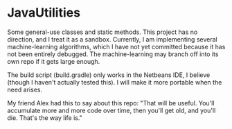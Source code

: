 JavaUtilities
=============

Some general-use classes and static methods. This project has no direction, and I treat it as a sandbox. Currently, I am implementing several machine-learning algorithms, which I have not yet committed because it has not been entirely debugged. The machine-learning may branch off into its own repo if it gets large enough.

The build script (build.gradle) only works in the Netbeans IDE, I believe (though I haven't actually tested this). I will make it more portable when the need arises.

My friend Alex had this to say about this repo: "That will be useful. You'll accumulate more and more code over time, then you'll get old, and you'll die. That's the way life is."